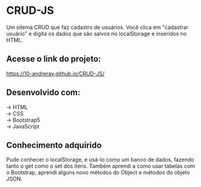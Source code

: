 # CRUD-JS
Um sitema CRUD que faz cadastro de usuários. Você clica em "cadastrar usuário" e digita os dados que são salvos no localStorage e inseridos no HTML.

## Acesse o link do projeto:
https://10-andreray.github.io/CRUD-JS/

## Desenvolvido com:
-> HTML </br>
-> CSS </br>
-> Bootstrap5 </br>
-> JavaScript </br>

## Conhecimento adquirido
Pude conhecer o localStorage, e usá-lo como um banco de dados, fazendo tanto o get como o set dos itens.
Também aprendi a como usar tabelas com o Bootstrap, aprendi alguns novo métodos do Object e métodos do objeto JSON.
